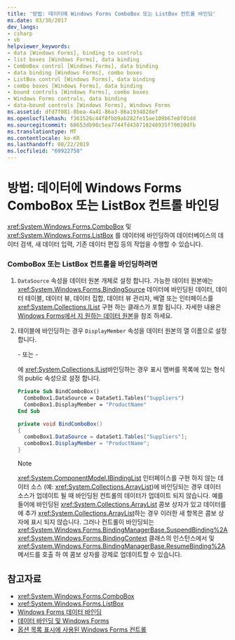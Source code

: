 ```yaml
---
title: '방법: 데이터에 Windows Forms ComboBox 또는 ListBox 컨트롤 바인딩'
ms.date: 03/30/2017
dev_langs:
- csharp
- vb
helpviewer_keywords:
- data [Windows Forms], binding to controls
- list boxes [Windows Forms], data binding
- ComboBox control [Windows Forms], data binding
- data binding [Windows Forms], combo boxes
- ListBox control [Windows Forms], data binding
- combo boxes [Windows Forms], data binding
- bound controls [Windows Forms], combo boxes
- Windows Forms controls, data binding
- data-bound controls [Windows Forms], Windows Forms
ms.assetid: dfd7f081-8bea-4a41-86a3-86a1934828ef
ms.openlocfilehash: f361526c44f8fbb9ab282fe15ae109b67e8f01dd
ms.sourcegitcommit: 68653db98c5ea7744fd438710248935f70020dfb
ms.translationtype: MT
ms.contentlocale: ko-KR
ms.lasthandoff: 08/22/2019
ms.locfileid: "69922750"
---
```

# <a name="how-to-bind-a-windows-forms-combobox-or-listbox-control-to-data"></a>방법: 데이터에 Windows Forms ComboBox 또는 ListBox 컨트롤 바인딩
<xref:System.Windows.Forms.ComboBox> 및<xref:System.Windows.Forms.ListBox> 를 데이터에 바인딩하여 데이터베이스의 데이터 검색, 새 데이터 입력, 기존 데이터 편집 등의 작업을 수행할 수 있습니다.  
  
### <a name="to-bind-a-combobox-or-listbox-control"></a>ComboBox 또는 ListBox 컨트롤을 바인딩하려면  
  
1. `DataSource` 속성을 데이터 원본 개체로 설정 합니다. 가능한 데이터 원본에는 <xref:System.Windows.Forms.BindingSource> 데이터에 바인딩된 데이터, 데이터 테이블, 데이터 뷰, 데이터 집합, 데이터 뷰 관리자, 배열 또는 인터페이스를 <xref:System.Collections.IList> 구현 하는 클래스가 포함 됩니다. 자세한 내용은 [Windows Forms에서 지 원하는 데이터 원본](../data-sources-supported-by-windows-forms.md)을 참조 하세요.  
  
2. 테이블에 바인딩하는 경우 `DisplayMember` 속성을 데이터 원본의 열 이름으로 설정 합니다.  
  
     \- 또는 -  
  
     에 <xref:System.Collections.IList>바인딩하는 경우 표시 멤버를 목록에 있는 형식의 public 속성으로 설정 합니다.  
  
    ```vb  
    Private Sub BindComboBox()  
      ComboBox1.DataSource = DataSet1.Tables("Suppliers")  
      ComboBox1.DisplayMember = "ProductName"  
    End Sub  
    ```  
  
    ```csharp  
    private void BindComboBox()  
    {  
      comboBox1.DataSource = dataSet1.Tables["Suppliers"];  
      comboBox1.DisplayMember = "ProductName";  
    }  
    ```  
  
    > [!NOTE]
    > <xref:System.ComponentModel.IBindingList> 인터페이스를 구현 하지 않는 데이터 소스 (예: <xref:System.Collections.ArrayList>)에 바인딩되는 경우 데이터 소스가 업데이트 될 때 바인딩된 컨트롤의 데이터가 업데이트 되지 않습니다. 예를 들어에 바인딩된 <xref:System.Collections.ArrayList> 콤보 상자가 있고 데이터를에 추가 <xref:System.Collections.ArrayList>하는 경우 이러한 새 항목은 콤보 상자에 표시 되지 않습니다. 그러나 컨트롤이 바인딩되는 <xref:System.Windows.Forms.BindingManagerBase.SuspendBinding%2A> <xref:System.Windows.Forms.BindingContext> 클래스의 인스턴스에서 및 <xref:System.Windows.Forms.BindingManagerBase.ResumeBinding%2A> 메서드를 호출 하 여 콤보 상자를 강제로 업데이트할 수 있습니다.  
  
## <a name="see-also"></a>참고자료

- <xref:System.Windows.Forms.ComboBox>
- <xref:System.Windows.Forms.ListBox>
- [Windows Forms 데이터 바인딩](../windows-forms-data-binding.md)
- [데이터 바인딩 및 Windows Forms](../data-binding-and-windows-forms.md)
- [옵션 목록 표시에 사용된 Windows Forms 컨트롤](windows-forms-controls-used-to-list-options.md)
